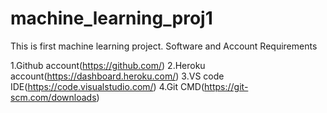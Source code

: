 # machine_learning_proj1
This is first machine learning project.
Software and Account Requirements

1.Github account(https://github.com/)
2.Heroku account(https://dashboard.heroku.com/)
3.VS code IDE(https://code.visualstudio.com/)
4.Git CMD(https://git-scm.com/downloads)